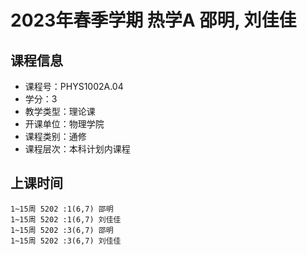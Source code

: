 # 2023年春季学期 热学A 邵明, 刘佳佳






## 课程信息

- 课程号：PHYS1002A.04
- 学分：3
- 教学类型：理论课
- 开课单位：物理学院
- 课程类别：通修
- 课程层次：本科计划内课程

## 上课时间

```
1~15周 5202 :1(6,7) 邵明
1~15周 5202 :1(6,7) 刘佳佳
1~15周 5202 :3(6,7) 邵明
1~15周 5202 :3(6,7) 刘佳佳
```

